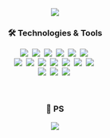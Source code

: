 <div style="text-align:center">
<img src="https://capsule-render.vercel.app/api?type=waving&color=auto&height=300&section=header&text=MarsMan13&fontSize=90" />
<div/>

<h3 align="center">🛠 Technologies & Tools</h3>
<p align="center">
  <img src="https://img.shields.io/badge/C-A8B9CC?style=flat-square&logo=C&logoColor=white"/>&nbsp
  <img src="https://img.shields.io/badge/Java-007396?style=flat-square&logo=Java&logoColor=white"/>&nbsp
  <img src="https://img.shields.io/badge/Python-3776AB?style=flat-square&logo=Python&logoColor=white"/>&nbsp
  <img src="https://img.shields.io/badge/HTML5-E34F26?style=flat-square&logo=HTML5&logoColor=white"/>&nbsp
  <img src="https://img.shields.io/badge/CSS3-3776AB?style=flat-square&logo=CSS3&logoColor=white"/>&nbsp
  <img src="https://img.shields.io/badge/JavaScript-F7DF1E?style=flat-square&logo=JavaScript&logoColor=white"/>&nbsp
  <br>
  <img src="https://img.shields.io/badge/php-777BB4?style=flat-square&logo=php&logoColor=white"/>&nbsp
  <img src="https://img.shields.io/badge/MySql-4479A1?style=flat-square&logo=MySql&logoColor=white"/>&nbsp
  <img src="https://img.shields.io/badge/Apache-D22128?style=flat-square&logo=Apache&logoColor=white"/>&nbsp
  <img src="https://img.shields.io/badge/Djagno-092E20?style=flat-square&logo=Django&logoColor=white"/>&nbsp
  <img src="https://img.shields.io/badge/jQuery-0769AD?style=flat-square&logo=jQuery&logoColor=white"/>&nbsp
  <img src="https://img.shields.io/badge/Bootstrap-7952B3?style=flat-square&logo=Bootstrap&logoColor=white"/>&nbsp
  <img src="https://img.shields.io/badge/Pytorch-EE4C2C?style=flat-square&logo=Pytorch&logoColor=white"/>&nbsp
  <br>
  <img src="https://img.shields.io/badge/Vim-019733?style=flat-square&logo=Vim&logoColor=white"/>&nbsp
  <img src="https://img.shields.io/badge/PyCharm-000000?style=flat-square&logo=Pycharm&logoColor=white"/>&nbsp
  <img src="https://img.shields.io/badge/Jupyter-F37626?style=flat-square&logo=Jupyter&logoColor=white"/>&nbsp
</p>
<br>
<h3 align="center">🚀 PS</h3>
<p align="center">
  <a href="https://solved.ac/profile/cds06126" target="_blank" title="solvedac_profile">
    <img src="http://mazassumnida.wtf/api/v2/generate_badge?boj=cds06126" />
  </a>
</p>

